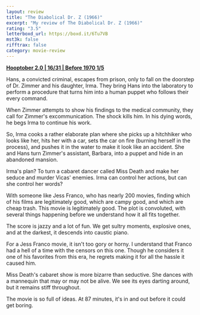 ```yaml
---
layout: review
title: "The Diabolical Dr. Z (1966)"
excerpt: "My review of The Diabolical Dr. Z (1966)"
rating: "3.5"
letterboxd_url: https://boxd.it/6Tu7VB
mst3k: false
rifftrax: false
category: movie-review
---
```


<b><a href="https://boxd.it/pRPis/detail">Hooptober 2.0 | 16/31 | Before 1970 1/5</a></b>

Hans, a convicted criminal, escapes from prison, only to fall on the doorstep of Dr. Zimmer and his daughter, Irma. They bring Hans into the laboratory to perform a procedure that turns him into a human puppet who follows their every command.

When Zimmer attempts to show his findings to the medical community, they call for Zimmer's excommunication. The shock kills him. In his dying words, he begs Irma to continue his work.

So, Irma cooks a rather elaborate plan where she picks up a hitchhiker who looks like her, hits her with a car, sets the car on fire (burning herself in the process), and pushes it in the water to make it look like an accident. She and Hans turn Zimmer's assistant, Barbara, into a puppet and hide in an abandoned mansion.

Irma's plan? To turn a cabaret dancer called Miss Death and make her seduce and murder Vicas' enemies. Irma can control her actions, but can she control her words?

With someone like Jess Franco, who has nearly 200 movies, finding which of his films are legitimately good, which are campy good, and which are cheap trash. This movie is legitimately good. The plot is convoluted, with several things happening before we understand how it all fits together.

The score is jazzy and a lot of fun. We get sultry moments, explosive ones, and at the darkest, it descends into caustic piano.

For a Jess Franco movie, it isn't too gory or horny. I understand that Franco had a hell of a time with the censors on this one. Though he considers it one of his favorites from this era, he regrets making it for all the hassle it caused him.

Miss Death's cabaret show is more bizarre than seductive. She dances with a mannequin that may or may not be alive. We see its eyes darting around, but it remains stiff throughout.

The movie is so full of ideas. At 87 minutes, it's in and out before it could get boring.
